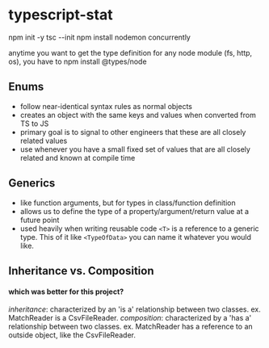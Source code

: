 # typescript-stat

npm init -y
tsc --init
npm install nodemon concurrently

anytime you want to get the type definition for any node module (fs, http, os), you have to npm install @types/node

## Enums

- follow near-identical syntax rules as normal objects
- creates an object with the same keys and values when converted from TS to JS
- primary goal is to signal to other engineers that these are all closely related values
- use whenever you have a small fixed set of values that are all closely related and known at compile time

## Generics

- like function arguments, but for types in class/function definition
- allows us to define the type of a property/argument/return value at a future point
- used heavily when writing reusable code
  `<T>` is a reference to a generic type. This of it like `<TypeOfData>` you can name it whatever you would like.

## Inheritance vs. Composition

#### which was better for this project?

_inheritance_: characterized by an 'is a' relationship between two classes. ex. MatchReader is a CsvFileReader.
_composition_: characterized by a 'has a' relationship between two classes. ex. MatchReader has a reference to an outside object, like the CsvFileReader.
